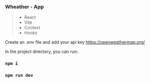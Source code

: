 ### Wheather - App

> + React
> + Vite
> + Context
> + Hooks

Create an .env file and add your api key https://openweathermap.org/

In the project directory, you can run:

### `npm i`
### `npm run dev`

